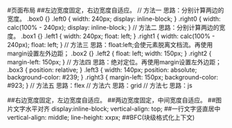 #页面布局
##左边宽度固定，右边宽度自适应。
    // 方法一
    思路：分别计算两边的宽度。
    .box0 {}
    .left0 {
        width: 240px;
        display: inline-block;
    }
    .right0 {
        width: calc(100% - 240px);
        display: inline-block;
    }
    // 方法二
    思路：分别计算两边的宽度。
    .box1 {}
    .left1 {
        width: 240px;
        float: left;
    }
    .right1 {
        width: calc(100% - 240px);
        float: left;
    }
    // 方法三
    思路：float:left;会使元素脱离文档流。再使用margin设置左外边距；
    .box2 {}
    .left2 {
      float: left;
      width: 150px;
    }
    .right2 {
      margin-left: 150px;
    }
    // 方法四
    思路：绝对定位。再使用margin设置左外边距；
    .box3 {
      position: relative;
    }
    .left3 {
      width: 140px;
      position: absolute;
      background-color: #239;
    }
    .right3 {
      margin-left: 150px;
      background-color: #923;
    }
    // 方法五
    思路：flex
    // 方法六
    思路：grid
    // 方法七
    思路：js

##右边宽度固定，左边宽度自适应。
##两边宽度固定，中间宽度自适应。
##图片文字水平对齐
    display:inline-block;
    vertical-align: top;
##一行文字竖直居中
    vertical-align: middle;
    line-height: xxpx;
##BFC(块级格式化上下文)